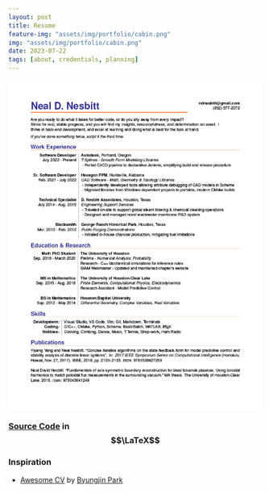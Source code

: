 ```yaml
---
layout: post
title: Resume
feature-img: "assets/img/portfolio/cabin.png"
img: "assets/img/portfolio/cabin.png"
date: 2023-07-22
tags: [about, credentials, planning]
---
```


[![resume_img](/docs/resume/resume.jpg)](/docs/resume/resume.pdf)

### [Source Code](https://github.com/eipiguy/resume) in $$\LaTeX$$

### Inspiration

- [Awesome CV](https://www.posquit0.com/) by [Byungjin Park](https://www.posquit0.com/)
